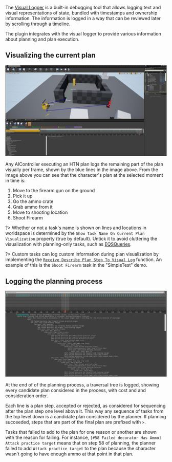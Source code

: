
The [Visual Logger](https://docs.unrealengine.com/en-US/Gameplay/Tools/VisualLogger/index.html) is a built-in debugging tool that allows logging text and visual representations of state, bundled with timestamps and ownership information. The information is logged in a way that can be reviewed later by scrolling through a timeline.

The plugin integrates with the visual logger to provide various information about planning and plan execution.

## Visualizing the current plan

![Current plan visualization](_media/vislog.png ':size=600')

Any AIController executing an HTN plan logs the remaining part of the plan visually per frame, shown by the blue lines in the image above. From the image above you can see that the character's plan at the selected moment in time is:

1. Move to the firearm gun on the ground
2. Pick it up
3. Go the ammo crate
4. Grab ammo from it
5. Move to shooting location
6. Shoot Firearm

?> Whether or not a task's name is shown on lines and locations in worldspace is determined by the `Show Task Name On Current Plan Visualization` property (true by default). Untick it to avoid  cluttering the visualization with planning-only tasks, such as [EQSQueries](eqs.md).

?> Custom tasks can log custom information during plan visualization by implementing the [`Receive Describe Plan Step To Visual Log`](task?id=receivedescribeplansteptovisuallog) function. An example of this is the `Shoot Firearm` task in the "SimpleTest" demo.

## Logging the planning process

![Log of a planning process](_media/planning_vislog.png)

At the end of of the planning process, a traversal tree is logged, showing every candidate plan considered in the process, with cost and and consideration order.

Each line is a plan step, accepted or rejected, as considered for sequencing after the plan step one level above it.
This way any sequence of tasks from the top level down is a candidate plan considered by the planner. If planning succeeded, steps that are part of the final plan are prefixed with `>`.

Tasks that failed to add to the plan for one reason or another are shown with the reason for failing. For instance, `[#58 Failed decorator Has Ammo] Attack practice target` means that on step 58 of planning, the planner failed to add `Attack practice target` to the plan because the character wasn't going to have enough ammo at that point in that plan.